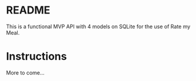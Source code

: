 # README

This is a functional MVP API with 4 models on SQLite for the use of Rate my Meal.

# Instructions

More to come...
